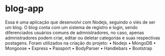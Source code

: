 # blog-app
Essa é uma aplicação que desenvolvi com Nodejs, seguindo o viés de ser um blog. O blog conta com um sistema de registro e login, sendo diferenciados usuários comuns de admnistradores, no caso, apenas admnistradores podem criar, editar ou deletar categorias e suas respectivas postagens. Foram utilizados na criação do projeto:
• Nodejs
• MongoDB
• Mongoose
• Express
• Passport
• BodyParser
• Handlebars
• Bootstrap

